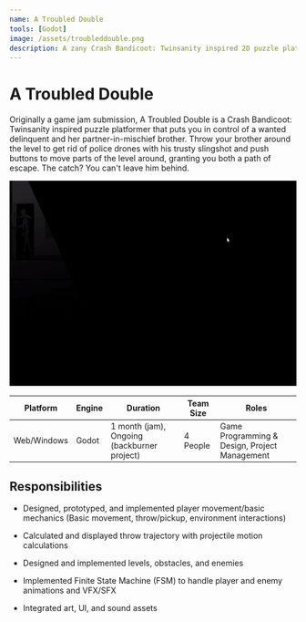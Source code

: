 ```yaml
---
name: A Troubled Double
tools: [Godot]
image: /assets/troubleddouble.png
description: A zany Crash Bandicoot: Twinsanity inspired 2D puzzle platformer developed in Godot. Originally a jam submission.
---
```



# A Troubled Double

Originally a game jam submission, A Troubled Double is a Crash Bandicoot: Twinsanity inspired puzzle platformer that puts you in control of a wanted delinquent and her partner-in-mischief brother. Throw your brother around the level to get rid of police drones with his trusty slingshot and push buttons to move parts of the level around, granting you both a path of escape. The catch? You can't leave him behind. 

<center>
<img src="/assets/atd.gif" width="640" height="360">
</center>

| Platform | Engine | Duration | Team Size | Roles |
| --------  | --------  | --------  | --------  | -------- |
| Web/Windows | Godot | 1 month (jam), Ongoing (backburner project) | 4 People | Game Programming & Design, Project Management |


## Responsibilities

- Designed, prototyped, and implemented player movement/basic mechanics (Basic movement, throw/pickup, environment interactions)

- Calculated and displayed throw trajectory with projectile motion calculations

- Designed and implemented levels, obstacles, and enemies

- Implemented Finite State Machine (FSM) to handle player and enemy animations and VFX/SFX

- Integrated art, UI, and sound assets


